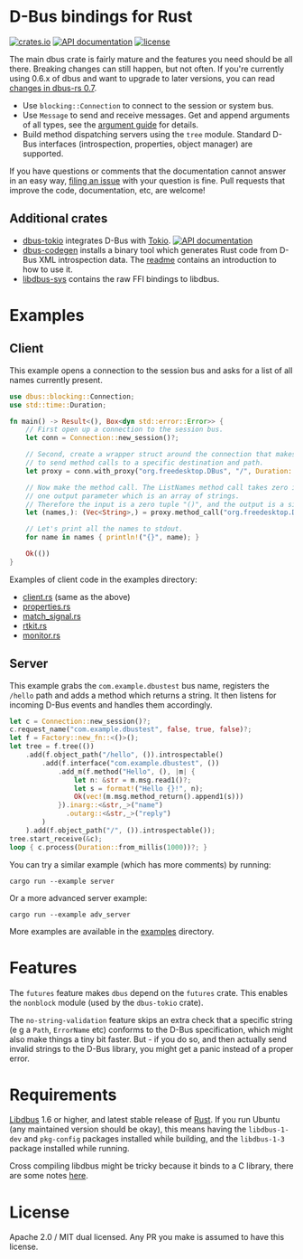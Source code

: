 D-Bus bindings for Rust
=======================

[![crates.io](https://img.shields.io/crates/v/dbus.svg)](https://crates.io/crates/dbus)
[![API documentation](https://docs.rs/dbus/badge.svg)](https://docs.rs/dbus)
[![license](https://img.shields.io/crates/l/dbus.svg)](https://crates.io/crates/dbus)

The main dbus crate is fairly mature and the features you need should be all there. Breaking changes can still happen, but not often.
If you're currently using 0.6.x of dbus and want to upgrade to later versions, you can read [changes in dbus-rs 0.7](dbus/changes-in-0.7.md).

 * Use `blocking::Connection` to connect to the session or system bus.
 * Use `Message` to send and receive messages. Get and append arguments of all types, see the [argument guide](dbus/examples/argument_guide.md) for details.
 * Build method dispatching servers using the `tree` module. Standard D-Bus interfaces (introspection, properties, object manager) are supported.

If you have questions or comments that the documentation cannot answer in an easy way, [filing an issue](https://github.com/diwic/dbus-rs/issues) with your question is fine. Pull requests that improve the code, documentation, etc, are welcome!

Additional crates
-----------------

 * [dbus-tokio](http://crates.io/crates/dbus-tokio/) integrates D-Bus with [Tokio](http://tokio.rs). [![API documentation](https://docs.rs/dbus-tokio/badge.svg)](https://docs.rs/dbus-tokio)
 * [dbus-codegen](http://crates.io/crates/dbus-codegen/) installs a binary tool which generates Rust code from D-Bus XML introspection data. The [readme](https://github.com/diwic/dbus-rs/tree/master/dbus-codegen) contains an introduction to how to use it.
 * [libdbus-sys](http://crates.io/crates/libdbus-sys/) contains the raw FFI bindings to libdbus.

Examples
========

Client
------

This example opens a connection to the session bus and asks for a list of all names currently present.

```rust
use dbus::blocking::Connection;
use std::time::Duration;

fn main() -> Result<(), Box<dyn std::error::Error>> {
    // First open up a connection to the session bus.
    let conn = Connection::new_session()?;

    // Second, create a wrapper struct around the connection that makes it easy
    // to send method calls to a specific destination and path.
    let proxy = conn.with_proxy("org.freedesktop.DBus", "/", Duration::from_millis(5000));

    // Now make the method call. The ListNames method call takes zero input parameters and 
    // one output parameter which is an array of strings.
    // Therefore the input is a zero tuple "()", and the output is a single tuple "(names,)".
    let (names,): (Vec<String>,) = proxy.method_call("org.freedesktop.DBus", "ListNames", ())?;

    // Let's print all the names to stdout.
    for name in names { println!("{}", name); }

    Ok(())
}
```

Examples of client code in the examples directory:

 * [client.rs](https://github.com/diwic/dbus-rs/tree/master/dbus/examples/client.rs) (same as the above)
 * [properties.rs](https://github.com/diwic/dbus-rs/tree/master/dbus/examples/properties.rs)
 * [match_signal.rs](https://github.com/diwic/dbus-rs/tree/master/dbus/examples/match_signal.rs)
 * [rtkit.rs](https://github.com/diwic/dbus-rs/tree/master/dbus/examples/rtkit.rs)
 * [monitor.rs](https://github.com/diwic/dbus-rs/tree/master/dbus/examples/monitor.rs)

Server
------

This example grabs the `com.example.dbustest` bus name, registers the `/hello` path and adds a method which returns a string.
It then listens for incoming D-Bus events and handles them accordingly.

```rust
let c = Connection::new_session()?;
c.request_name("com.example.dbustest", false, true, false)?;
let f = Factory::new_fn::<()>();
let tree = f.tree(())
    .add(f.object_path("/hello", ()).introspectable()
        .add(f.interface("com.example.dbustest", ())
            .add_m(f.method("Hello", (), |m| {
                let n: &str = m.msg.read1()?;
                let s = format!("Hello {}!", n);
                Ok(vec!(m.msg.method_return().append1(s)))
            }).inarg::<&str,_>("name")
              .outarg::<&str,_>("reply")
        )
    ).add(f.object_path("/", ()).introspectable());
tree.start_receive(&c);
loop { c.process(Duration::from_millis(1000))?; }
```

You can try a similar example (which has more comments) by running:

    cargo run --example server

Or a more advanced server example:

    cargo run --example adv_server

More examples are available in the [examples](https://github.com/diwic/dbus-rs/tree/master/dbus/examples) directory.

Features
========

The `futures` feature makes `dbus` depend on the `futures` crate. This enables the `nonblock` module (used by the `dbus-tokio` crate).

The `no-string-validation` feature skips an extra check that a specific string (e g a `Path`, `ErrorName` etc) conforms to the D-Bus specification, which might also make things a tiny bit faster. But - if you do so, and then actually send invalid strings to the D-Bus library, you might get a panic instead of a proper error.

Requirements
============

[Libdbus](https://dbus.freedesktop.org/releases/dbus/) 1.6 or higher, and latest stable release of [Rust](https://www.rust-lang.org/). If you run Ubuntu (any maintained version should be okay), this means having the `libdbus-1-dev` and `pkg-config` packages installed while building, and the `libdbus-1-3` package installed while running.

Cross compiling libdbus might be tricky because it binds to a C library, there are some notes [here](https://github.com/diwic/dbus-rs/blob/master/libdbus-sys/cross_compile.md).

License
=======

Apache 2.0 / MIT dual licensed. Any PR you make is assumed to have this license.
